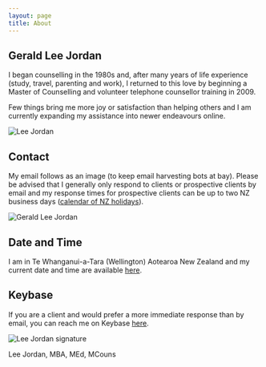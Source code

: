 ```yaml
---
layout: page
title: About
---
```


<h2>Gerald Lee Jordan</h2>

<p>I began counselling in the 1980s and, after many years of life experience (study, travel, parenting and work), I returned to this love by beginning a Master of Counselling and volunteer telephone counsellor training in 2009.</p>

<p>Few things bring me more joy or satisfaction than helping others and I am currently expanding my assistance into newer endeavours online.</p>

<img class="img-border" src="https://cryptograph.nz/public/assets/images/lee-jordan-programmer.jpg" alt="Lee Jordan">

<h2>Contact</h2>

My email follows as an image (to keep email harvesting bots at bay). Please be advised that I generally only respond to clients or prospective clients by email and my response times for prospective clients can be up to two NZ business days (<a href="https://www.timeanddate.com/holidays/new-zealand/" alt="New Zealand holidays calendar" rel="nofollow" target="_blank">calendar of NZ holidays</a>).

<p><img class="img-border" src="https://cryptograph.nz/public/assets/images/gerald-lee-jordan-email.png" alt="Gerald Lee Jordan"></p>

<h2>Date and Time</h2>

I am in Te Whanganui-a-Tara (Wellington) Aotearoa New Zealand and my current date and time are available <a href="https://www.timeanddate.com/worldclock/new-zealand/wellington" alt="Wellington Date and Time" rel="nofollow" target="_blank">here</a>.

<h2>Keybase</h2>

<p>If you are a client and would prefer a more immediate response than by email, you can reach me on Keybase <a href="https://keybase.io/geraldleejordan/chat" rel="nofollow" target="_blank">here</a>.</p>

<img src="https://cryptograph.nz/public/assets/images/lee-jordan.png" alt="Lee Jordan signature">

Lee Jordan, MBA, MEd, MCouns
